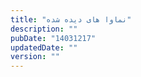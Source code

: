 ```yaml
---
title: "نماوا های دیده شده"
description: ""
pubDate: "14031217"
updatedDate: ""
version: ""
---
```

